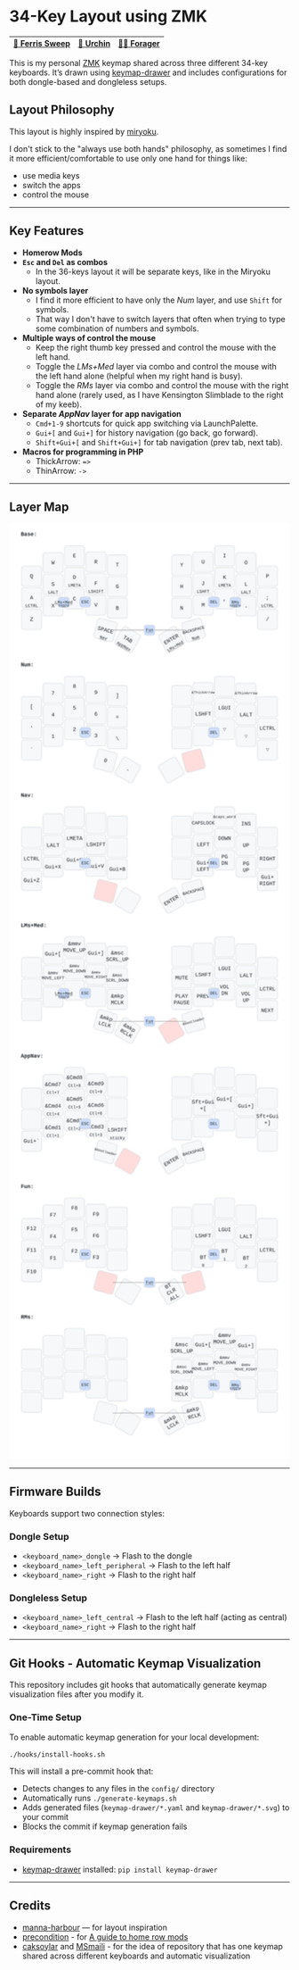 # 34-Key Layout using ZMK

| [🦀 Ferris Sweep](https://github.com/davidphilipbarr/Sweep) | [🪸 Urchin](https://github.com/duckyb/urchin) | [🧑‍🚀 Forager](https://github.com/carrefinho/forager) |
|-------------------------------------------------------------|--------------------------------------------------|--------------------------------------------------------|

This is my personal [ZMK](https://zmk.dev) keymap shared across three different 34-key keyboards. It’s drawn using [keymap-drawer](https://github.com/caksoylar/keymap-drawer) and includes configurations for both dongle-based and dongleless setups.

## Layout Philosophy

This layout is highly inspired by [miryoku](https://github.com/manna-harbour/miryoku).

I don't stick to the "always use both hands" philosophy, as sometimes I find it more efficient/comfortable to use only one hand for things like:
- use media keys
- switch the apps
- control the mouse

---

## Key Features

- **Homerow Mods**
- **`Esc` and `Del` as combos**
    - In the 36-keys layout it will be separate keys, like in the Miryoku layout.
- **No symbols layer**
  - I find it more efficient to have only the _Num_ layer, and use `Shift` for symbols.
  - That way I don't have to switch layers that often when trying to type some combination of numbers and symbols.
- **Multiple ways of control the mouse**
  - Keep the right thumb key pressed and control the mouse with the left hand.
  - Toggle the _LMs+Med_ layer via combo and control the mouse with the left hand alone (helpful when my right hand is busy).
  - Toggle the _RMs_ layer via combo and control the mouse with the right hand alone (rarely used, as I have Kensington Slimblade to the right of my keeb).
- **Separate _AppNav_ layer for app navigation**
    - `Cmd+1-9` shortcuts for quick app switching via LaunchPalette.
    - `Gui+[` and `Gui+]` for history navigation (go back, go forward).
    - `Shift+Gui+[` and `Shift+Gui+]` for tab navigation (prev tab, next tab).
- **Macros for programming in PHP**
    - ThickArrow: `=>`
    - ThinArrow: `->`
---

## Layer Map

<p align="center">
<img src="./keymap-drawer/cradio.svg" alt="My personal keymap" width="1024">
</p>

---

## Firmware Builds

Keyboards support two connection styles:

### Dongle Setup

- `<keyboard_name>_dongle` → Flash to the dongle
- `<keyboard_name>_left_peripheral` → Flash to the left half
- `<keyboard_name>_right` → Flash to the right half

### Dongleless Setup

- `<keyboard_name>_left_central` → Flash to the left half (acting as central)
- `<keyboard_name>_right` → Flash to the right half

---

## Git Hooks - Automatic Keymap Visualization

This repository includes git hooks that automatically generate keymap visualization files after you modify it.

### One-Time Setup

To enable automatic keymap generation for your local development:

```bash
./hooks/install-hooks.sh
```

This will install a pre-commit hook that:
- Detects changes to any files in the `config/` directory
- Automatically runs `./generate-keymaps.sh`
- Adds generated files (`keymap-drawer/*.yaml` and `keymap-drawer/*.svg`) to your commit
- Blocks the commit if keymap generation fails

### Requirements

- [keymap-drawer](https://github.com/caksoylar/keymap-drawer) installed: `pip install keymap-drawer`

---

## Credits

- [manna-harbour](https://github.com/manna-harbour/miryoku) — for layout inspiration
- [precondition](https://github.com/precondition) - for [A guide to home row mods](https://precondition.github.io/home-row-mods)
- [caksoylar](https://github.com/caksoylar/zmk-config) and [MSmaili](https://github.com/MSmaili/zmk-config) - for the idea of repository that has one keymap shared across different keyboards and automatic visualization 
